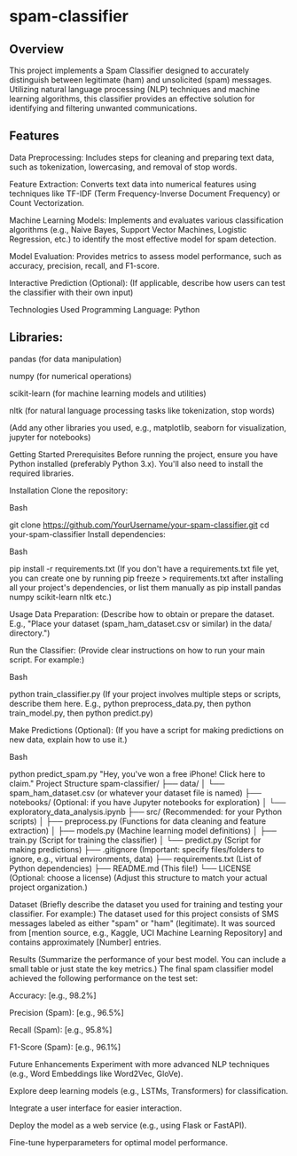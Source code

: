 # spam-classifier

## Overview
This project implements a Spam Classifier designed to accurately distinguish between legitimate (ham) and unsolicited (spam) messages. Utilizing natural language processing (NLP) techniques and machine learning algorithms, this classifier provides an effective solution for identifying and filtering unwanted communications.

## Features
Data Preprocessing: Includes steps for cleaning and preparing text data, such as tokenization, lowercasing, and removal of stop words.

Feature Extraction: Converts text data into numerical features using techniques like TF-IDF (Term Frequency-Inverse Document Frequency) or Count Vectorization.

Machine Learning Models: Implements and evaluates various classification algorithms (e.g., Naive Bayes, Support Vector Machines, Logistic Regression, etc.) to identify the most effective model for spam detection.

Model Evaluation: Provides metrics to assess model performance, such as accuracy, precision, recall, and F1-score.

Interactive Prediction (Optional): (If applicable, describe how users can test the classifier with their own input)

Technologies Used
Programming Language: Python

## Libraries:

pandas (for data manipulation)

numpy (for numerical operations)

scikit-learn (for machine learning models and utilities)

nltk (for natural language processing tasks like tokenization, stop words)

(Add any other libraries you used, e.g., matplotlib, seaborn for visualization, jupyter for notebooks)

Getting Started
Prerequisites
Before running the project, ensure you have Python installed (preferably Python 3.x). You'll also need to install the required libraries.

Installation
Clone the repository:

Bash

git clone https://github.com/YourUsername/your-spam-classifier.git
cd your-spam-classifier
Install dependencies:

Bash

pip install -r requirements.txt
(If you don't have a requirements.txt file yet, you can create one by running pip freeze > requirements.txt after installing all your project's dependencies, or list them manually as pip install pandas numpy scikit-learn nltk etc.)

Usage
Data Preparation:
(Describe how to obtain or prepare the dataset. E.g., "Place your dataset (spam_ham_dataset.csv or similar) in the data/ directory.")

Run the Classifier:
(Provide clear instructions on how to run your main script. For example:)

Bash

python train_classifier.py
(If your project involves multiple steps or scripts, describe them here. E.g., python preprocess_data.py, then python train_model.py, then python predict.py)

Make Predictions (Optional):
(If you have a script for making predictions on new data, explain how to use it.)

Bash

python predict_spam.py "Hey, you've won a free iPhone! Click here to claim."
Project Structure
spam-classifier/
├── data/
│   └── spam_ham_dataset.csv  (or whatever your dataset file is named)
├── notebooks/                (Optional: if you have Jupyter notebooks for exploration)
│   └── exploratory_data_analysis.ipynb
├── src/                      (Recommended: for your Python scripts)
│   ├── preprocess.py         (Functions for data cleaning and feature extraction)
│   ├── models.py             (Machine learning model definitions)
│   ├── train.py              (Script for training the classifier)
│   └── predict.py            (Script for making predictions)
├── .gitignore                (Important: specify files/folders to ignore, e.g., virtual environments, data)
├── requirements.txt          (List of Python dependencies)
├── README.md                 (This file!)
└── LICENSE                   (Optional: choose a license)
(Adjust this structure to match your actual project organization.)

Dataset
(Briefly describe the dataset you used for training and testing your classifier. For example:)
The dataset used for this project consists of SMS messages labeled as either "spam" or "ham" (legitimate). It was sourced from [mention source, e.g., Kaggle, UCI Machine Learning Repository] and contains approximately [Number] entries.

Results
(Summarize the performance of your best model. You can include a small table or just state the key metrics.)
The final spam classifier model achieved the following performance on the test set:

Accuracy: [e.g., 98.2%]

Precision (Spam): [e.g., 96.5%]

Recall (Spam): [e.g., 95.8%]

F1-Score (Spam): [e.g., 96.1%]

Future Enhancements
Experiment with more advanced NLP techniques (e.g., Word Embeddings like Word2Vec, GloVe).

Explore deep learning models (e.g., LSTMs, Transformers) for classification.

Integrate a user interface for easier interaction.

Deploy the model as a web service (e.g., using Flask or FastAPI).

Fine-tune hyperparameters for optimal model performance.

